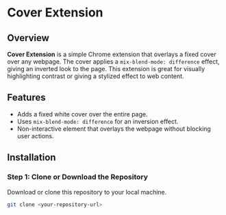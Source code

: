 # Cover Extension

## Overview

**Cover Extension** is a simple Chrome extension that overlays a fixed cover over any webpage. The cover applies a `mix-blend-mode: difference` effect, giving an inverted look to the page. This extension is great for visually highlighting contrast or giving a stylized effect to web content.

## Features

- Adds a fixed white cover over the entire page.
- Uses `mix-blend-mode: difference` for an inversion effect.
- Non-interactive element that overlays the webpage without blocking user actions.

## Installation

### Step 1: Clone or Download the Repository

Download or clone this repository to your local machine.

```bash
git clone <your-repository-url>
```
